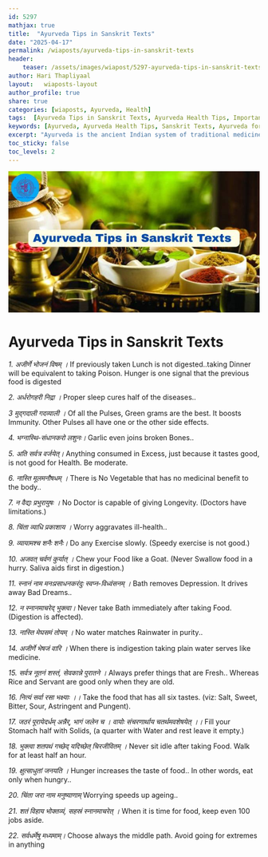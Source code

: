 ```yaml
---       
id: 5297
mathjax: true        
title:  "Ayurveda Tips in Sanskrit Texts"        
date: "2025-04-17"        
permalink: /wiaposts/ayurveda-tips-in-sanskrit-texts
header:        
    teaser: /assets/images/wiapost/5297-ayurveda-tips-in-sanskrit-texts.jpg               
author: Hari Thapliyaal        
layout:   wiaposts-layout        
author_profile: true        
share: true
categories: [wiaposts, Ayurveda, Health] 
tags:  [Ayurveda Tips in Sanskrit Texts, Ayurveda Health Tips, Importance of Sanskrit, Ayurveda for Immunity, Ayurveda for Health, Ayurveda for Long Life, Ayurveda for Wellbeing]      
keywords: [Ayurveda, Ayurveda Health Tips, Sanskrit Texts, Ayurveda for Immunity, Ayurveda for Health, Ayurveda for Long Life, Ayurveda for Wellbeing]
excerpt: "Ayurveda is the ancient Indian system of traditional medicine. Here are some Ayurveda tips in Sanskrit texts."
toc_sticky: false
toc_levels: 2
---
```


![Ayurveda Tips in Sanskrit Texts](/assets/images/wiapost/5297-ayurveda-tips-in-sanskrit-texts.jpg)

# Ayurveda Tips in Sanskrit Texts 

*1. अजीर्णे भोजनं विषम् ।*
If previously taken Lunch is not digested..taking Dinner will be equivalent to taking Poison. Hunger is one signal that the previous food is digested 

*2. अर्धरोगहरी निद्रा ।*
Proper sleep cures half of the diseases..

*3 मुद्गदाली गदव्याली ।*
Of all the Pulses, Green grams are the best. It boosts Immunity. Other Pulses all have one or the other side effects. 

*4. भग्नास्थि-संधानकरो लशुनः।*
Garlic even joins broken Bones.. 

*5. अति सर्वत्र वर्जयेत्।*
Anything consumed in Excess, just because it tastes good, is not good for Health. Be moderate. 

*6. नास्ति मूलमनौषधम् ।*
There is No Vegetable that has no medicinal benefit to the body.. 

*7.  न वैद्यः प्रभुरायुषः ।*
No Doctor is capable of giving Longevity. (Doctors have limitations.) 

*8. चिंता व्याधि प्रकाशाय ।*
Worry aggravates ill-health.. 

*9. व्यायामश्च शनैः शनैः।*
Do any Exercise slowly.
(Speedy exercise is not good.) 

*10. अजवत् चर्वणं  कुर्यात् ।*
Chew your Food like a Goat.
(Never Swallow food in a hurry. 
Saliva aids first in digestion.) 

*11.  स्नानं नाम मनःप्रसाधनकरंदुः स्वप्न-विध्वंसनम् ।*
 Bath removes Depression.
 It drives away Bad Dreams.. 

*12. न स्नानमाचरेद्  भुक्त्वा।*
Never take Bath immediately after taking Food.  (Digestion is affected). 

*13. नास्ति मेघसमं तोयम् ।*
No water matches Rainwater in purity.. 

*14.  अजीर्णे भेषजं वारि ।*
When there is  indigestion taking plain water serves like medicine.

*15. सर्वत्र नूतनं  शस्तं, सेवकान्ने पुरातने ।*
Always prefer things that are Fresh.. 
Whereas Rice and Servant are good only when they are old.

*16. नित्यं सर्वा रसा भक्ष्याः ।।*
Take the food that has all six tastes.
(viz: Salt, Sweet, Bitter, Sour, Astringent and Pungent). 

*17. जठरं पूरायेदर्धम् अन्नैर्, भागं जलेन च ।*
*वायोः संचरणार्थाय चतर्थमवशेषयेत् ।।*
Fill your Stomach half with Solids, 
(a quarter with Water and rest leave it empty.)

*18. भुक्त्वा शतपथं गच्छेद् यदिच्छेत् चिरजीवितम् ।*
Never sit idle after taking Food.
Walk for at least half an hour. 

*19. क्षुत्साधुतां जनयति ।*
Hunger increases the taste of food..
In other words, eat only when hungry.. 

*20. चिंता जरा नाम मनुष्याणाम्* 
Worrying speeds up ageing.. 

*21. शतं विहाय भोक्तव्यं, सहस्रं स्नानमाचरेत् ।*
When it is time for food, keep even 100 jobs aside. 

*22. सर्वधर्मेषु मध्यमाम्।*
Choose always the middle path. Avoid going for extremes in anything